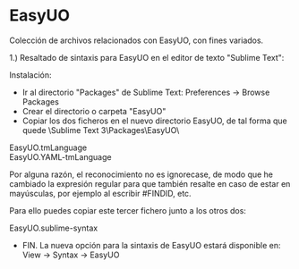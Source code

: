 # EasyUO
Colección de archivos relacionados con EasyUO, con fines variados.

1.) Resaltado de sintaxis para EasyUO en el editor de texto "Sublime Text":

Instalación:

- Ir al directorio "Packages" de Sublime Text: Preferences -> Browse Packages
- Crear el directorio o carpeta "EasyUO"
- Copiar los dos ficheros en el nuevo directorio EasyUO, de tal forma que quede \Sublime Text 3\Packages\EasyUO\

EasyUO.tmLanguage  
EasyUO.YAML-tmLanguage

Por alguna razón, el reconocimiento no es ignorecase, de modo que he cambiado la expresión regular para que también resalte
en caso de estar en mayúsculas, por ejemplo al escribir #FINDID, etc.

Para ello puedes copiar este tercer fichero junto a los otros dos:

EasyUO.sublime-syntax

- FIN. La nueva opción para la sintaxis de EasyUO estará disponible en: View -> Syntax -> EasyUO
